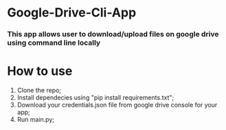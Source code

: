 # Google-Drive-Cli-App

###   This app allows user to download/upload files on google drive using command line locally

# How to use
<ol>
  <li>Clone the repo; 
  <li>Install dependecies using "pip install requirements.txt";
  <li>Download your credentials.json file from google drive console for your app;
  <li>Run main.py;
<ol>
